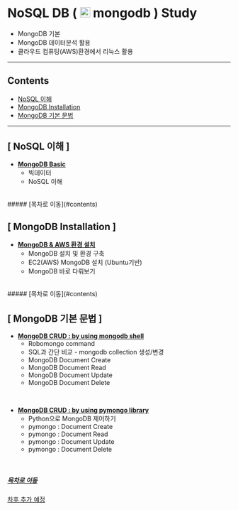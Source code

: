 #   NoSQL DB ( <img src="https://user-images.githubusercontent.com/53929665/90775792-3843e680-e334-11ea-9ab4-ec2b92921bda.png" alt="drawing" width="23"/> mongodb ) Study

- MongoDB 기본
- MongoDB 데이터분석 활용
- 클라우드 컴퓨팅(AWS)환경에서 리눅스 활용

--------
## Contents
- [ NoSQL 이해 ](#NoSQL-이해)
- [ MongoDB Installation ](#MongoDB-Installation)
- [ MongoDB 기본 문법 ](#MongoDB-기본-문법)
--------
## [ NoSQL 이해 ]
- [<b>MongoDB Basic</b>](https://github.com/jhryu1208/NoSQL-MongoDB/blob/master/NoSQL_MongoDB_Study/MongodDB_Basic.ipynb)
  - 빅데이터
  - NoSQL 이해
<br>
##### [목차로 이동](#contents)


## [ MongoDB Installation ]
- [<b>MongoDB & AWS 환경 설치</b>](http://localhost:8888/notebooks/NoSQL_MongoDB/NoSQL_MongoDB_Study/MongoDB_AWS_Installation_Setting.ipynb)
  - MongoDB 설치 및 환경 구축
  - EC2(AWS) MongoDB 설치 (Ubuntu기반)
  - MongoDB 바로 다뤄보기
<br>
##### [목차로 이동](#contents)

## [ MongoDB 기본 문법 ]
- [<b>MongoDB CRUD : by using mongodb shell</b>](http://localhost:8888/notebooks/NoSQL_MongoDB/NoSQL_MongoDB_Study/MongoDB_Basic_Grammar.ipynb)
  - Robomongo command
  - SQL과 간단 비교 - mongodb collection 생성/변경
  - MongoDB Document Create
  - MongoDB Document Read
  - MongoDB Document Update
  - MongoDB Document Delete
<br>

- [<b>MongoDB CRUD : by using pymongo library</b>](https://github.com/jhryu1208/NoSQL-MongoDB/blob/master/NoSQL_MongoDB_Study/MongoDB_Python.ipynb)
  - Python으로 MongoDB 제어하기
  - pymongo : Document Create
  - pymongo : Document Read
  - pymongo : Document Update
  - pymongo : Document Delete
<br>

##### [목차로 이동](#contents)

<U>차후 추가 예정</U>
